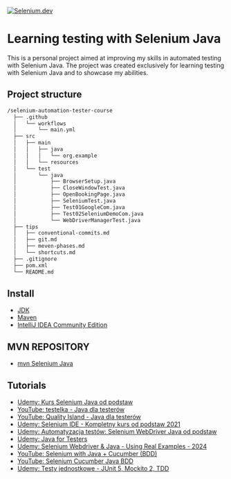 [![Selenium.dev](https://img.shields.io/badge/Documantation-Selenium-43b02a.svg?logo=selenium)](https://www.selenium.dev/)

# Learning testing with Selenium Java
This is a personal project aimed at improving my skills in automated testing with Selenium Java. The project was created exclusively for learning testing with Selenium Java and to showcase my abilities.
## Project structure

```bash
/selenium-automation-tester-course
  ├── .github
  │   └── workflows
  │       └── main.yml
  ├── src
  │   ├── main
  │   │   ├── java
  │   │   │   └── org.example
  │   │   └── resources
  │   └── test
  │       └── java
  │           ├── BrowserSetup.java
  │           ├── CloseWindowTest.java
  │           ├── OpenBookingPage.java
  │           ├── SeleniumTest.java
  │           ├── Test01GoogleCom.java
  │           ├── Test02SeleniumDemoCom.java
  │           └── WebDriverManagerTest.java
  ├── tips
  │   ├── conventional-commits.md
  │   ├── git.md
  │   ├── meven-phases.md
  │   └── shortcuts.md
  ├── .gitignore
  ├── pom.xml
  └── README.md
  ```

## Install
- [JDK](https://www.oracle.com/pl/java/technologies/downloads/)
- [Maven](https://maven.apache.org/download.cgi)
- [IntelliJ IDEA Community Edition](https://www.jetbrains.com/idea/download/?section=windows)

## MVN REPOSITORY
- [mvn Selenium Java](https://mvnrepository.com/artifact/org.seleniumhq.selenium/selenium-java)

## Tutorials
- [Udemy: Kurs Selenium Java od podstaw](https://www.udemy.com/course/kurs-selenium-java)
- [YouTube: testelka - Java dla testerów](https://testelka.pl/kurs/java-dla-testerow/#lekcje)
- [YouTube: Quality Island - Java dla testerów](https://www.youtube.com/watch?v=PqRHjhNJ8jA&list=PLAoOkePoA0Pt1PN5JiPFI3RXbcw-zd2Mu&index=1)
- [Udemy: Selenium IDE - Kompletny kurs od podstaw 2021](https://www.udemy.com/course/selenium-ide-kompletny-kurs-od-podstaw)
- [Udemy: Automatyzacja testów: Selenium WebDriver Java od podstaw](https://www.udemy.com/course/automatyzacja-testow-selenium-webdriver-java-od-podstaw)
- [Udemy: Java for Testers](https://www.udemy.com/course/java-for-testers-dmitry)
- [Udemy: Selenium Webdriver & Java - Using Real Examples - 2024](https://www.udemy.com/course/selenium-webdriver-java-using-real-examples)
- [YouTube: Selenium with Java + Cucumber (BDD)](https://www.youtube.com/watch?v=d56lRIAwQEI&list=PLUDwpEzHYYLtHHyYv48HmWAbxsS-2iDNT)
- [YouTube: Selenium Cucumber Java BDD](https://www.youtube.com/watch?v=4e9vhX7ZuCw&list=PLhW3qG5bs-L_mFHirOLEYJ7X2rIXu8SR2)
- [Udemy: Testy jednostkowe - JUnit 5, Mockito 2, TDD](https://www.udemy.com/course/testy-jednostkowe)

